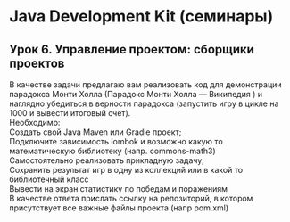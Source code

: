 # Java Development Kit (семинары)  

## Урок 6. Управление проектом: сборщики проектов  
В качестве задачи предлагаю вам реализовать код для демонстрации парадокса Монти Холла (Парадокс Монти Холла — Википедия ) и наглядно убедиться в верности парадокса (запустить игру в цикле на 1000 и вывести итоговый счет).  
Необходимо:  
Создать свой Java Maven или Gradle проект;  
Подключите зависимость lombok и возможно какую то математическую библиотеку (напр. commons-math3)  
Самостоятельно реализовать прикладную задачу;  
Сохранить результат игр в одну из коллекций или в какой то библиотечный класс  
Вывести на экран статистику по победам и поражениям  
В качестве ответа прислать ссылку на репозиторий, в котором присутствует все важные файлы проекта (напр pom.xml)  